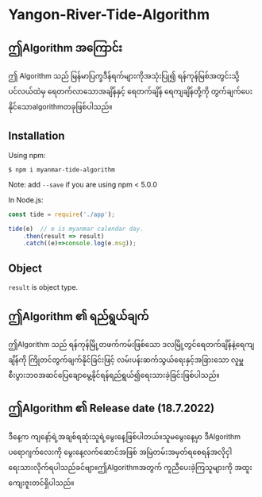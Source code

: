 ﻿# Yangon-River-Tide-Algorithm

## ဤAlgorithm အကြောင်း

ဤ Algorithm သည် မြန်မာပြက္ခဒီန်ရက်များကိုအသုံးပြု၍ ရန်ကုန်မြစ်အတွင်းသို့ ပင်လယ်ထဲမှ ရေတက်လာသောအချိန်နှင့် ရေတက်‌ချိန် ရေကျချိန်တို့ကို တွက်ချက်ပေးနိုင်သောalgorithmတခုဖြစ်ပါသည်။


## Installation

Using npm:
```shell
$ npm i myanmar-tide-algorithm
```
Note: add `--save` if you are using npm < 5.0.0

In Node.js:

```js
const tide = require('./app');

tide(e)  // e is myanmar calendar day.
    .then(result => result)
    .catch((e)=>console.log(e.msg));
```


## Object

`result` is object type.


## ဤAlgorithm ၏ ရည်ရွယ်ချက်

ဤAlgorithm သည် ရန်ကုန်မြို့တဖက်ကမ်းဖြစ်သော ဒလမြို့တွင်ရေတက်ချိန်နဲ့ရေကျချိန်ကို ကြိုတင်တွက်ချက်နိုင်ခြင်းဖြင့် လမ်းပန်းဆက်သွယ်ရေးနှင့်အခြားသော လူမှူစီးပွားဘဝအဆင်ပြေချောမွေ့နိုင်ရန်ရည်ရွယ်၍ရေးသားခဲ့ခြင်းဖြစ်ပါသည်။

## ဤAlgorithm ၏ Release date (18.7.2022)

ဒီနေ့က ကျနော့်ရဲ့အချစ်ရဆုံးသူရဲ့မွေးနေ့ဖြစ်ပါတယ်။သူမမွေးနေ့မှာ ဒီAlgorithm ပ‌ရောဂျက်လေးကို မွေးနေ့လက်ဆောင်အဖြစ် အမြဲတမ်းအမှတ်ရစေရန်အလိုငှါ ရေးသားလိုက်ရပါသည်ခင်ဗျာ။ဤAlgorithmအတွက် ကူညီပေးခဲ့ကြသူများကို အထူးကျေးဇူးတင်ရှိပါသည်။
